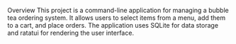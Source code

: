 Overview
This project is a command-line application for managing a bubble tea ordering system. It allows users to select items from a menu, add them to a cart, and place orders. The application uses SQLite for data storage and ratatui for rendering the user interface.  

